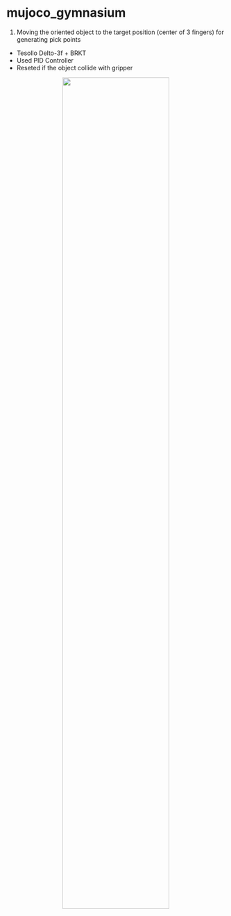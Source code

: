 # mujoco_gymnasium

1. Moving the oriented object to the target position (center of 3 fingers) for generating pick points
- Tesollo Delto-3f + BRKT
- Used PID Controller
- Reseted if the object collide with gripper

<p align="center">
  <img width="70%" src="https://github.com/john2choi/mujoco_gymnasium/assets/28641977/32ff6247-a7d2-4e7c-98e0-014a127219c1)https://github.com/john2choi/mujoco_gymnasium/assets/28641977/32ff6247-a7d2-4e7c-98e0-014a127219c1.gif">
</p>
